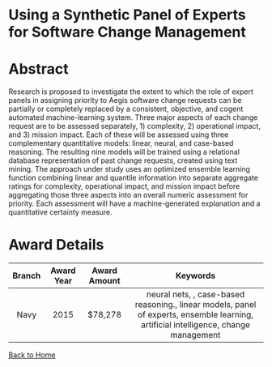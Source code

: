 
Using a Synthetic Panel of Experts for Software Change Management
=================================================================

# Abstract


Research is proposed to investigate the extent to which the role of expert panels in assigning priority to Aegis software change requests can be partially or completely replaced by a consistent, objective, and cogent automated machine-learning system. Three major aspects of each change request are to be assessed separately, 1) complexity, 2) operational impact, and 3) mission impact. Each of these will be assessed using three complementary quantitative models: linear, neural, and case-based reasoning. The resulting nine models will be trained using a relational database representation of past change requests, created using text mining. The approach under study uses an optimized ensemble learning function combining linear and quantile information into separate aggregate ratings for complexity, operational impact, and mission impact before aggregating those three aspects into an overall numeric assessment for priority. Each assessment will have a machine-generated explanation and a quantitative certainty measure.  

# Award Details

|Branch|Award Year|Award Amount|Keywords|
| :---: | :---: | :---: | :---: |
|Navy|2015|$78,278|neural nets, , case-based reasoning., linear models, panel of experts, ensemble learning, artificial intelligence, change management|
  
  


[Back to Home](https://github.com/chrischow/dod_sbir_awards/Reports/DJ/#1911)